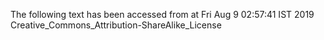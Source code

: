 The following text has been accessed from at Fri Aug 9 02:57:41 IST 2019
Creative_Commons_Attribution-ShareAlike_License
